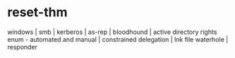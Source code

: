 # reset-thm
windows | smb | kerberos | as-rep | bloodhound | active directory rights enum - automated and manual | constrained delegation | lnk file waterhole | responder
